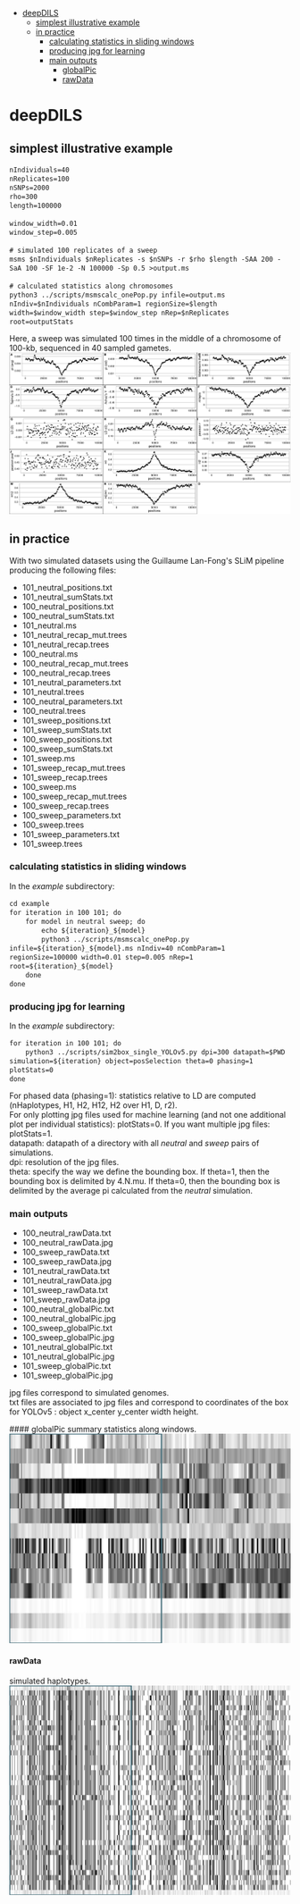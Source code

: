 - [deepDILS](#deepdils)
  * [simplest illustrative example](#simplest-illustrative-example)
  * [in practice](#in-practice)
    + [calculating statistics in sliding windows](#calculating-statistics-in-sliding-windows)
    + [producing jpg for learning](#producing-jpg-for-learning)
    + [main outputs](#main-outputs)
      - [globalPic](#globalpic)
      - [rawData](#rawdata)

# deepDILS
## simplest illustrative example
```
nIndividuals=40
nReplicates=100
nSNPs=2000
rho=300
length=100000

window_width=0.01
window_step=0.005

# simulated 100 replicates of a sweep
msms $nIndividuals $nReplicates -s $nSNPs -r $rho $length -SAA 200 -SaA 100 -SF 1e-2 -N 100000 -Sp 0.5 >output.ms

# calculated statistics along chromosomes
python3 ../scripts/msmscalc_onePop.py infile=output.ms nIndiv=$nIndividuals nCombParam=1 regionSize=$length width=$window_width step=$window_step nRep=$nReplicates root=outputStats
```
Here, a sweep was simulated 100 times in the middle of a chromosome of 100-kb, sequenced in 40 sampled gametes.  
![Alt text](pictures/simulated_sweep.png "simulated sweep")
  
## in practice  
With two simulated datasets using the Guillaume Lan-Fong's SLiM pipeline producing the following files:
- 101_neutral_positions.txt  
- 101_neutral_sumStats.txt  
- 100_neutral_positions.txt  
- 100_neutral_sumStats.txt  
- 101_neutral.ms  
- 101_neutral_recap_mut.trees  
- 101_neutral_recap.trees  
- 100_neutral.ms  
- 100_neutral_recap_mut.trees  
- 100_neutral_recap.trees  
- 101_neutral_parameters.txt  
- 101_neutral.trees  
- 100_neutral_parameters.txt  
- 100_neutral.trees  
- 101_sweep_positions.txt  
- 101_sweep_sumStats.txt  
- 100_sweep_positions.txt  
- 100_sweep_sumStats.txt  
- 101_sweep.ms  
- 101_sweep_recap_mut.trees  
- 101_sweep_recap.trees  
- 100_sweep.ms  
- 100_sweep_recap_mut.trees  
- 100_sweep_recap.trees  
- 100_sweep_parameters.txt  
- 100_sweep.trees  
- 101_sweep_parameters.txt  
- 101_sweep.trees  

### calculating statistics in sliding windows  
In the _example_ subdirectory:  
```
cd example
for iteration in 100 101; do
	for model in neutral sweep; do
		echo ${iteration}_${model}
		python3 ../scripts/msmscalc_onePop.py infile=${iteration}_${model}.ms nIndiv=40 nCombParam=1 regionSize=100000 width=0.01 step=0.005 nRep=1 root=${iteration}_${model}
	done
done
```
  
### producing jpg for learning  
In the _example_ subdirectory:  
```
for iteration in 100 101; do
	python3 ../scripts/sim2box_single_YOLOv5.py dpi=300 datapath=$PWD simulation=${iteration} object=posSelection theta=0 phasing=1 plotStats=0
done
```
For phased data (phasing=1): statistics relative to LD are computed (nHaplotypes, H1, H2, H12, H2 over H1, D, r2).   
For only plotting jpg files used for machine learning (and not one additional plot per individual statistics): plotStats=0. If you want multiple jpg files: plotStats=1.  
datapath: datapath of a directory with all *neutral* and *sweep* pairs of simulations.  
dpi: resolution of the jpg files.  
theta: specify the way we define the bounding box. If theta=1, then the bounding box is delimited by 4.N.mu. If theta=0, then the bounding box is delimited by the average pi calculated from the *neutral* simulation.  
  
### main outputs  
- 100_neutral_rawData.txt
- 100_neutral_rawData.jpg
- 100_sweep_rawData.txt
- 100_sweep_rawData.jpg
- 101_neutral_rawData.txt
- 101_neutral_rawData.jpg
- 101_sweep_rawData.txt
- 101_sweep_rawData.jpg
- 100_neutral_globalPic.txt
- 100_neutral_globalPic.jpg
- 100_sweep_globalPic.txt
- 100_sweep_globalPic.jpg
- 101_neutral_globalPic.txt
- 101_neutral_globalPic.jpg
- 101_sweep_globalPic.txt
- 101_sweep_globalPic.jpg
  
jpg files correspond to simulated genomes.  
txt files are associated to jpg files and correspond to coordinates of the box for YOLOv5 : object x_center y_center width height.  

#### globalPic
summary statistics along windows.  
![Alt text](pictures/101_sweep_globalPic.jpg "global picture")

#### rawData
simulated haplotypes.  
![Alt text](pictures/101_sweep_rawData.jpg "raw data")

